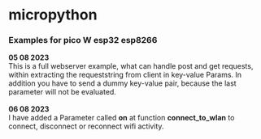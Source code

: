 # micropython
<!DOCTYPE html>
<html>
  <head>
  </head>
  <body>
<h3>Examples for pico W esp32 esp8266</h3>
<b>05 08 2023</b><br>
This is a full webserver example, what can handle post and get requests, within extracting the requeststring from client in key-value Params. In addition you have to send a dummy key-value pair, because the last parameter will not be evaluated. 
<br><br>
<b>06 08 2023</b><br>
I have added a Parameter called <strong>on</strong> at function <strong>connect_to_wlan</strong> to connect, disconnect or reconnect wifi activity.
  </body>
</html>
